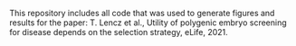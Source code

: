 This repository includes all code that was used to generate figures and results for the paper:
T. Lencz et al., Utility of polygenic embryo screening for disease depends on the selection strategy, eLife, 2021.